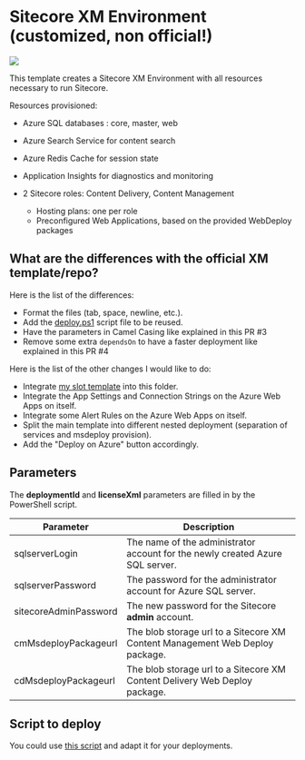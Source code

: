 # Sitecore XM Environment (customized, non official!)

<a href="http://armviz.io/#/?load=https%3A%2F%2Fraw.githubusercontent.com%2FSitecore%2Fsitecore-azure-quickstart-templates%2Fmaster%2FSitecore%208.2.1%2Fxm%2Fazuredeploy.json%3Ftoken=AVW1Ug5RN1ZFpjUwqAajiNyO-D8COvpzks5YL89jwA%3D%3D" target="_blank">
    <img src="http://armviz.io/visualizebutton.png"/>
</a>

This template creates a Sitecore XM Environment with all resources necessary to run Sitecore.

Resources provisioned:
 
  * Azure SQL databases : core, master, web
  * Azure Search Service for content search
  * Azure Redis Cache for session state
  * Application Insights for diagnostics and monitoring
  * 2 Sitecore roles: Content Delivery, Content Management

    * Hosting plans: one per role
    * Preconfigured Web Applications, based on the provided WebDeploy packages
    
## What are the differences with the official XM template/repo?

Here is the list of the differences:
* Format the files (tab, space, newline, etc.).
* Add the [deploy.ps1](./deploy.ps1) script file to be reused.
* Have the parameters in Camel Casing like explained in this PR #3
* Remove some extra `dependsOn` to have a faster deployment like explained in this PR #4

Here is the list of the other changes I would like to do:
* Integrate [my slot template](../xm-slot) into this folder.
* Integrate the App Settings and Connection Strings on the Azure Web Apps on itself.
* Integrate some Alert Rules on the Azure Web Apps on itself.
* Split the main template into different nested deployment (separation of services and msdeploy provision).
* Add the "Deploy on Azure" button accordingly.

## Parameters
The **deploymentId** and **licenseXml** parameters are filled in by the PowerShell script.

| Parameter               | Description
--------------------------|------------------------------------------------
| sqlserverLogin          | The name of the administrator account for the newly created Azure SQL server.
| sqlserverPassword       | The password for the administrator account for Azure SQL server.
| sitecoreAdminPassword   | The new password for the Sitecore **admin** account.
| cmMsdeployPackageurl    | The blob storage url to a Sitecore XM Content Management Web Deploy package.
| cdMsdeployPackageurl    | The blob storage url to a Sitecore XM Content Delivery Web Deploy package.

## Script to deploy

You could use [this script](./deploy.ps1) and adapt it for your deployments.
